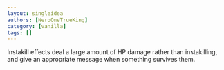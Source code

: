 ```yaml
---
layout: singleidea
authors: [NeroOneTrueKing]
category: [vanilla]
tags: []
---
```

Instakill effects deal a large amount of HP damage rather than instakilling, and give an appropriate message when something survives them.
